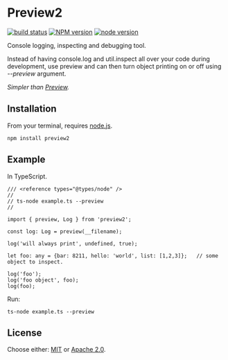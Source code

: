 # Preview2

[![build status][travis-image]][travis-url]
[![NPM version][npm-image]][npm-url]
[![node version][node-image]][node-url]

[travis-image]: https://api.travis-ci.org/fluidecho/preview2.png
[travis-url]: https://travis-ci.org/fluidecho/preview2
[npm-image]: https://img.shields.io/npm/v/preview2.svg?style=flat-square
[npm-url]: https://npmjs.org/package/preview2
[node-image]: https://img.shields.io/badge/node.js-%3E=_8-blue.svg?style=flat-square
[node-url]: http://nodejs.org/download/

Console logging, inspecting and debugging tool.  

Instead of having console.log and util.inspect all over your code during development, use preview and can then turn object printing on or off using _--preview_ argument.

_Simpler than [Preview](https://www.npmjs.com/package/preview)._

## Installation

From your terminal, requires [node.js](http://nodejs.org/).

```
npm install preview2
```

## Example

In TypeScript.

```
/// <reference types="@types/node" />
//
// ts-node example.ts --preview
//

import { preview, Log } from 'preview2';

const log: Log = preview(__filename);

log('will always print', undefined, true);

let foo: any = {bar: 8211, hello: 'world', list: [1,2,3]};   // some object to inspect.
 
log('foo');
log('foo object', foo);
log(foo);
```
Run:
```
ts-node example.ts --preview
```

## License

Choose either: [MIT](http://opensource.org/licenses/MIT) or [Apache 2.0](http://www.apache.org/licenses/LICENSE-2.0).
